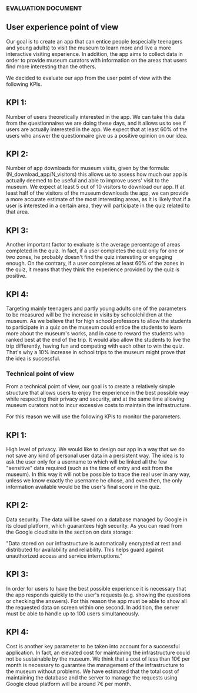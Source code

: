 ### EVALUATION DOCUMENT

## User experience point of view
Our goal is to create an app that can entice people (especially teenagers and young adults) to visit the museum to learn more and live a more interactive visiting experience.
In addition, the app aims to collect data in order to provide museum curators with information on the areas that users find more interesting than the others.

We decided to evaluate our app from the user point of view with the following KPIs.


## KPI 1: 
Number of users theoretically interested in the app.
We can take this data from the questionnaires we are doing these days, and it allows us to see if users are actually interested in the app.
We expect that at least 60% of the users who answer the questionnaire give us a positive opinion on our idea.

## KPI 2:
Number of app downloads for museum visits, given by the formula: (N_download_app/N_visitors) this allows us to assess how much our app is actually deemed to be useful and able to improve users' visit to the museum.
We expect at least 5 out of 10 visitors to download our app.
If at least half of the visitors of the museum downloads the app, we can provide a more accurate estimate of the most interesting areas, as it is likely that if a user is interested in a certain area, they will participate in the quiz related to that area.

## KPI 3:
Another important factor to evaluate is the average percentage of areas completed in the quiz.
In fact, if a user completes the quiz only for one or two zones, he probably doesn't find the quiz interesting or engaging enough.
On the contrary, if a user completes at least 60% of the zones in the quiz, it means that they think the experience provided by the quiz is positive.

## KPI 4:
Targeting mainly teenagers and partly young adults one of the parameters to be measured will be the increase in visits by schoolchildren at the museum. 
As we believe that for high school professors to allow the students to participate in a quiz on the museum could entice the students to learn more about the museum's works, and in case  to reward the students who ranked best at the end of the trip.
It would also allow the students to live the trip differently, having fun and competing with each other to win the quiz.
That's why a 10% increase in school trips to the museum might prove that the idea is successful.




### Technical point of view
From a technical point of view, our goal is to create a relatively simple structure that allows users to enjoy the experience in the best possible way while respecting their privacy and security, and at the same time allowing museum curators not to incur excessive costs to maintain the infrastructure.

For this reason we will use the following KPIs to monitor the parameters.


## KPI 1:
High level of privacy.
We would like to design our app in a way that we do not save any kind of personal user data in a persistent way.
The idea is to ask the user only for a username to which will be linked all the few "sensitive" data required (such as the time of entry and exit from the museum).
In this way it will not be possible to trace the real user in any way, unless we know exactly the username he chose, and even then, the only information available would be the user's final score in the quiz.

## KPI 2:
Data security.
The data will be saved on a database managed by Google in its cloud platform, which guarantees high security.
As you can read from the Google cloud site in the section on data storage:

"Data stored on our infrastructure is automatically encrypted at rest and distributed for availability and reliability. 
This helps guard against unauthorized access and service interruptions."

## KPI 3:
In order for users to have the best possible experience it is necessary that the app responds quickly to the user's requests (e.g. showing the questions or checking the answers).
For this reason the app must be able to show all the requested data on screen within one second.
In addition, the server must be able to handle up to 100 users simultaneously.

## KPI 4:
Cost is another key parameter to be taken into account for a successful application.
In fact, an elevated cost for maintaining the infrastructure could not be sustainable by the museum.
We think that a cost of less than 10€ per month is necessary to guarantee the management of the infrastructure to the museum without problems.
We have estimated that the total cost of maintaining the database and the server to manage the requests using Google cloud platform will be around 7€ per month.


